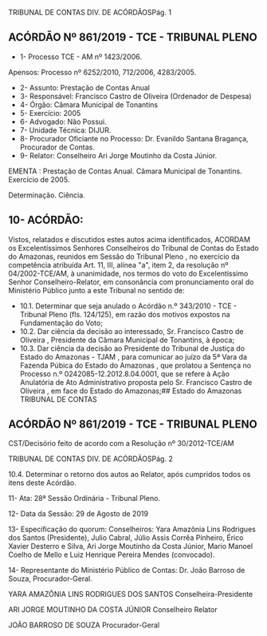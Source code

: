 TRIBUNAL DE CONTAS DIV. DE ACÓRDÃOSPág. 1

## ACÓRDÃO Nº 861/2019 - TCE - TRIBUNAL PLENO

- 1- Processo TCE - AM nº 1423/2006.

Apensos: Processo nº  6252/2010, 712/2006, 4283/2005.

- 2- Assunto: Prestação de Contas Anual
- 3- Responsável: Francisco Castro de Oliveira (Ordenador de Despesa)
- 4- Órgão: Câmara Municipal de Tonantins
- 5- Exercício: 2005
- 6- Advogado: Não Possui.
- 7- Unidade Técnica: DIJUR.
- 8- Procurador Oficiante no Processo: Dr.  Evanildo  Santana Bragança, Procurador de Contas.
- 9- Relator: Conselheiro Ari Jorge Moutinho da Costa Júnior.

EMENTA : Prestação  de  Contas  Anual. Câmara Municipal de Tonantins. Exercício de 2005.

Determinação. Ciência.

## 10-  ACÓRDÃO:

Vistos, relatados e discutidos estes autos acima identificados, ACORDAM os Excelentíssimos Senhores Conselheiros do Tribunal de Contas do Estado do Amazonas, reunidos em Sessão do Tribunal Pleno , no exercício da competência atribuída Art. 11, III, alínea "a", item 2, da resolução nº 04/2002-TCE/AM, à unanimidade, nos termos do voto do  Excelentíssimo  Senhor  Conselheiro-Relator, em  consonância com  pronunciamento oral do Ministério Público junto a este Tribunal no sentido de:

- 10.1. Determinar que seja anulado o Acórdão n.º 343/2010 - TCE - Tribunal Pleno (fls. 124/125), em razão dos motivos expostos na Fundamentação do Voto;
- 10.2. Dar  ciência da  decisão  ao  interessado, Sr.  Francisco  Castro  de Oliveira , Presidente da Câmara Municipal de Tonantins, à época;
- 10.3. Dar ciência da decisão ao Presidente do Tribunal de Justiça do Estado do Amazonas - TJAM , para comunicar ao juízo da 5ª Vara da Fazenda Púbica do Estado do Amazonas , que prolatou a Sentença no Processo n.º 0242085-12.2012.8.04.0001, que se refere à Ação Anulatória de Ato Administrativo proposta pelo Sr. Francisco Castro de Oliveira , em face do Estado do Amazonas;## Estado do Amazonas TRIBUNAL DE CONTAS

## ACÓRDÃO Nº 861/2019 - TCE - TRIBUNAL PLENO

CST/Decisório feito de acordo com a Resolução nº 30/2012-TCE/AM

TRIBUNAL DE CONTAS DIV. DE ACÓRDÃOSPág. 2

10.4. Determinar o retorno dos autos ao Relator, após cumpridos todos os itens deste Acórdão.

11-  Ata: 28ª Sessão Ordinária - Tribunal Pleno.

12-  Data da Sessão: 29 de Agosto de 2019

13-  Especificação do quorum: Conselheiros: Yara Amazônia Lins Rodrigues dos Santos (Presidente), Julio Cabral, Júlio Assis Corrêa Pinheiro, Érico Xavier Desterro e Silva, Ari Jorge Moutinho da Costa Júnior, Mario Manoel Coelho de Mello e Luiz Henrique Pereira Mendes (convocado).

14-  Representante  do  Ministério  Público  de  Contas: Dr. João  Barroso  de  Souza, Procurador-Geral.

YARA AMAZÔNIA LINS RODRIGUES DOS SANTOS Conselheira-Presidente

ARI JORGE MOUTINHO DA COSTA JÚNIOR Conselheiro Relator

JOÃO BARROSO DE SOUZA Procurador-Geral